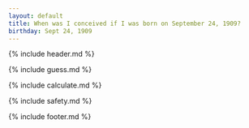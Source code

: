 ```yaml
---
layout: default
title: When was I conceived if I was born on September 24, 1909?
birthday: Sept 24, 1909
---
```


{% include header.md %}

{% include guess.md %}

{% include calculate.md %}

{% include safety.md %}

{% include footer.md %}



